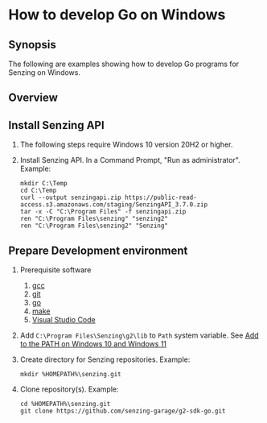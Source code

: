 # How to develop Go on Windows

## Synopsis

The following are examples showing how to develop Go programs for Senzing on Windows.

## Overview

## Install Senzing API

1. The following steps require Windows 10 version 20H2 or higher.
1. Install Senzing API.
   In a Command Prompt, "Run as administrator".
   Example:

   ```console
   mkdir C:\Temp
   cd C:\Temp
   curl --output senzingapi.zip https://public-read-access.s3.amazonaws.com/staging/SenzingAPI_3.7.0.zip
   tar -x -C "C:\Program Files" -f senzingapi.zip
   ren "C:\Program Files\senzing" "senzing2"
   ren "C:\Program Files\senzing2" "Senzing"
   ```

## Prepare Development environment

1. Prerequisite software
   1. [gcc](../WHATIS/gcc.md#windows)
   1. [git](../WHATIS/git.md#windows)
   1. [go](../WHATIS/go.md#install)
   1. [make](../WHATIS/make.md#windows)
   1. [Visual Studio Code](../WHATIS/visual-studio-code.md#windows)
1. Add `C:\Program Files\Senzing\g2\lib` to `Path` system variable.
   See [Add to the PATH on Windows 10 and Windows 11](https://www.architectryan.com/2018/03/17/add-to-the-path-on-windows-10/)
1. Create directory for Senzing repositories.
   Example:

   ```console
   mkdir %HOMEPATH%\senzing.git
   ```

1. Clone repository(s).
   Example:

   ```console
   cd %HOMEPATH%\senzing.git
   git clone https://github.com/senzing-garage/g2-sdk-go.git
   ```
